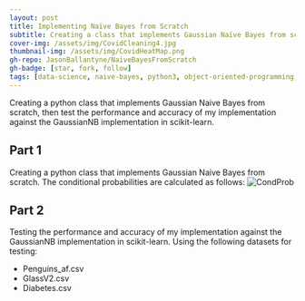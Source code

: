 ```yaml
---
layout: post
title: Implementing Naïve Bayes from Scratch
subtitle: Creating a class that implements Gaussian Naïve Bayes from scratch.
cover-img: /assets/img/CovidCleaning4.jpg
thumbnail-img: /assets/img/CovidHeatMap.png
gh-repo: JasonBallantyne/NaiveBayesFromScratch
gh-badge: [star, fork, follow]
tags: [data-science, naive-bayes, python3, object-oriented-programming, sklearn]
---
```


Creating a python class that implements Gaussian Naive Bayes from scratch, then test the performance and accuracy of my implementation against the GaussianNB implementation in scikit-learn.

## Part 1
Creating a python class that implements Gaussian Naive Bayes from scratch.
The conditional probabilities are calculated as follows:
![CondProb](https://user-images.githubusercontent.com/72609901/147889411-3473813a-daef-4936-97c0-5d4e73ebe18d.png)

## Part 2
Testing the performance and accuracy of my implementation against the GaussianNB implementation in scikit-learn. Using the following datasets for testing:
- Penguins_af.csv
- GlassV2.csv
- Diabetes.csv

